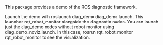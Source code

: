 This package provides a demo of the ROS diagnostic framework.

Launch the demo with roslaunch diag_demo diag_demo.launch. This launches rqt_robot_monitor alongside the diagnostic nodes. You can launch just the diag_demo nodes without robot monitor using diag_demo_noviz.launch. In this case, rosrun rqt_robot_monitor rqt_robot_monitor to see the visualization.